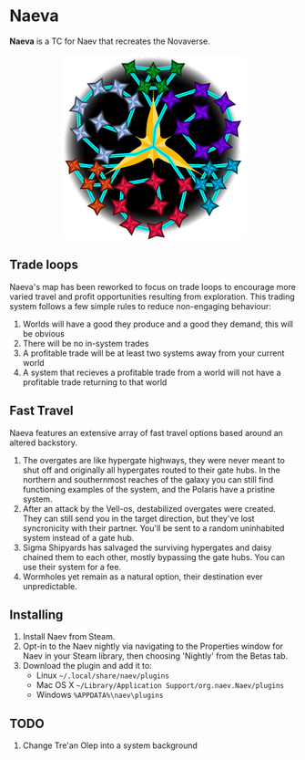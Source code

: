 # Naeva

**Naeva** is a TC for Naev that recreates the Novaverse.

<p align="center">
  <img src="https://github.com/triskelion-voidsaints/naeva/blob/main/LOGO.png" alt="TVS:EN Badge"/>
</p>

## Trade loops
Naeva's map has been reworked to focus on trade loops to encourage more varied travel and profit opportunities resulting from exploration. This trading system follows a few simple rules to reduce non-engaging behaviour:
1) Worlds will have a good they produce and a good they demand, this will be obvious
1) There will be no in-system trades
1) A profitable trade will be at least two systems away from your current world
1) A system that recieves a profitable trade from a world will not have a profitable trade returning to that world

## Fast Travel
Naeva features an extensive array of fast travel options based around an altered backstory.
1) The overgates are like hypergate highways, they were never meant to shut off and originally all hypergates routed to their gate hubs. In the northern and southernmost reaches of the galaxy you can still find functioning examples of the system, and the Polaris have a pristine system.
1) After an attack by the Vell-os, destabilized overgates were created. They can still send you in the target direction, but they've lost syncronicity with their partner. You'll be sent to a random uninhabited system instead of a gate hub.
1) Sigma Shipyards has salvaged the surviving hypergates and daisy chained them to each other, mostly bypassing the gate hubs. You can use their system for a fee.
1) Wormholes yet remain as a natural option, their destination ever unpredictable.

## Installing
1) Install Naev from Steam.
1) Opt-in to the Naev nightly via navigating to the Properties window for Naev in your Steam library, then choosing 'Nightly' from the Betas tab.
1) Download the plugin and add it to:
	- Linux `~/.local/share/naev/plugins`
	- Mac OS X `~/Library/Application Support/org.naev.Naev/plugins`
	- Windows `%APPDATA%\naev\plugins`

## TODO
1) Change Tre'an Olep into a system background
